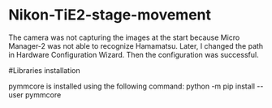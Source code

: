 # Nikon-TiE2-stage-movement

The camera was not capturing the images at the start because Micro Manager-2 was not able to recognize Hamamatsu. Later, I changed the path in Hardware Configuration Wizard. Then the configuration was successful.

#Libraries installation

pymmcore is installed using the following command:
     python -m pip install --user pymmcore
